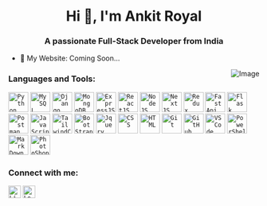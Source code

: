 <!---
ankit-royal/ankit-royal is a ✨ special ✨ repository because its `README.md` (this file) appears on your GitHub profile.
You can click the Preview link to take a look at your changes.
--->
<h1 align="center">Hi 👋, I'm Ankit Royal</h1>
<h3 align="center">A passionate Full-Stack Developer from India</h3>

- 🔗 My Website: Coming Soon...
<!-- 
- 👋 Hi, I’m @ankit-royal
- 👀 I’m interested in ...
- 🌱 I’m currently learning ...
- 💞️ I’m looking to collaborate on ...
- 📫 How to reach me ... 
-->
<img align="right" alt="Image" style="border-radius: 10;" src="https://github.com/ankit-royal/ankit-royal/assets/151389101/10a73085-492d-4109-addd-1b31939e683c" />

**<h3>Languages and Tools:</h3>**

<code><img src="https://github.com/ankit-royal/ankit-royal/assets/151389101/532a8a38-2379-472d-9b04-711c837de1a7" alt="Python" height="40"></code>
<code><img src="https://github.com/ankit-royal/ankit-royal/assets/151389101/63cb5763-8b05-41b6-850e-0e0fd66d0941" alt="MySQL" height="40"></code>
<code><img src="https://github.com/ankit-royal/ankit-royal/assets/151389101/27a742fe-0248-4925-aed8-c2cc5af8373a" alt="Django" height="40"></code>
<code><img src="https://github.com/ankit-royal/ankit-royal/assets/151389101/b2143afd-eb06-4e82-9b65-f95753cb8da4" alt="MongoDB" height="40"></code>
<code><img src="https://github.com/ankit-royal/ankit-royal/assets/151389101/1c08e729-13fe-4e61-a689-9edd9b924458" alt="ExpressJS" height="40"></code>
<code><img src="https://github.com/ankit-royal/ankit-royal/assets/151389101/17a754b3-4403-41c7-b636-b18e9a979b53" alt="ReactJS" height="40"></code>
<code><img src="https://github.com/ankit-royal/ankit-royal/assets/151389101/63134c25-f195-468c-8889-905554502062" alt="NodeJS" height="40"></code>
<code><img src="https://github.com/ankit-royal/ankit-royal/assets/151389101/b46a762e-5160-4f8a-9dd1-a28dd363b69d" alt="NextJS" height="40"></code>
<code><img src="https://github.com/ankit-royal/ankit-royal/assets/151389101/c5f97ad4-b07a-4cda-9662-6dde6ba225c0" alt="Redux" height="40"></code>
<code><img src="https://github.com/ankit-royal/ankit-royal/assets/151389101/3eb870a2-e01b-47d4-9915-f7b4f8bbf2ff" alt="FastApi" height="40"></code>
<code><img src="https://github.com/ankit-royal/ankit-royal/assets/151389101/b44c96ca-7d5a-4a4b-8741-e64d82a87156" alt="Flask" height="40"></code>
<code><img src="https://github.com/ankit-royal/ankit-royal/assets/151389101/d23a2736-4cdc-4414-85c3-d7a15800aafe" alt="Postman" height="40"></code>
<code><img src="https://github.com/ankit-royal/ankit-royal/assets/151389101/068a137f-b075-4f7f-b683-2551501b839d" alt="JavaScript" height="40"></code>
<code><img src="https://github.com/ankit-royal/ankit-royal/assets/151389101/48f2a6e1-c574-4368-be8f-f13b29e96b46" alt="TailwindCSS" height="40"></code>
<code><img src="https://github.com/ankit-royal/ankit-royal/assets/151389101/5a1b1381-de31-4387-9453-9e0f802b47fe" alt="BootStrap" height="40"></code>
<code><img src="https://github.com/ankit-royal/ankit-royal/assets/151389101/19081e5d-b4c9-4e21-9fd5-97d39b95c015" alt="Jquery" height="40"></code>
<code><img src="https://github.com/ankit-royal/ankit-royal/assets/151389101/c97c0e62-c3af-43b4-9906-efe42a4beebc" alt="CSS" height="40"></code>
<code><img src="https://github.com/ankit-royal/ankit-royal/assets/151389101/1b9d2267-9fe8-4805-886b-91c309c4deaa" alt="HTML" height="40"></code>
<code><img src="https://github.com/ankit-royal/ankit-royal/assets/151389101/48219948-bf32-4fa2-a606-8e6d43051abf" alt="Git" height="40"></code>
<code><img src="https://github.com/ankit-royal/ankit-royal/assets/151389101/01f9d3cb-493f-4c64-8a07-ca3f8137cc8c" alt="GitHub" height="40"></code>
<code><img src="https://github.com/ankit-royal/ankit-royal/assets/151389101/d14299f0-5a0a-4030-8259-de8be1d09bc1" alt="VSCode" height="40"></code>
<code><img src="https://github.com/ankit-royal/ankit-royal/assets/151389101/63a5f59f-af07-4533-805c-15306028f1d5" alt="PowerShell" height="40"></code>
<code><img src="https://github.com/ankit-royal/ankit-royal/assets/151389101/77bb6b66-9ac6-4507-a400-a0617f57deac" alt="MarkDown" height="40"></code>
<code><img src="https://github.com/ankit-royal/ankit-royal/assets/151389101/d40db653-a494-4059-9ae0-77ca294cb1ca" alt="PhotoShop" height="40"></code>

**<h3 align="left">Connect with me:</h3>**
<p align="left">
<code><a href="https://www.linkedin.com/in/ankit-royal/" target="_blank"><img src="https://github.com/ankit-royal/ankit-royal/assets/151389101/e3c6cfbf-6ecc-4b31-a2fa-d4808dfede57" alt="Linkedin" height="25" width="25" /></a></code>
<code><a href="https://www.leetcode.com/ankitroyal/" target="_blank"><img src="https://github.com/ankit-royal/ankit-royal/assets/151389101/ba8cd84b-0db5-45c3-9517-180628d3a9ae" alt="LeetCode" height="25" width="25" /></a></code>
</p>
